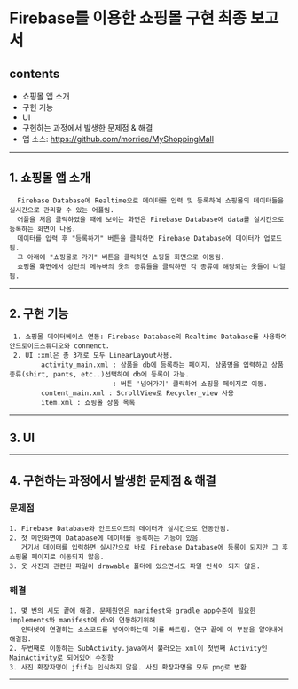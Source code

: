 Firebase를 이용한 쇼핑몰 구현 최종 보고서
=================================================

contents
-----------
+ 쇼핑몰 앱 소개
+ 구현 기능
+ UI
+ 구현하는 과정에서 발생한 문제점 & 해결
+ 앱 소스:  https://github.com/morriee/MyShoppingMall

* * *

## 1. 쇼핑몰 앱 소개
      Firebase Database에 Realtime으로 데이터를 입력 및 등록하여 쇼핑몰의 데이터들을 실시간으로 관리할 수 있는 어플임.
      어플을 처음 클릭하였을 때에 보이는 화면은 Firebase Database에 data를 실시간으로 등록하는 화면이 나옴.
      데이터를 입력 후 "등록하기" 버튼을 클릭하면 Firebase Database에 데이터가 업로드됨.
      그 아래에 "쇼핑몰로 가기" 버튼을 클릭하면 쇼핑몰 화면으로 이동됨.
      쇼핑몰 화면에서 상단의 메뉴바의 옷의 종류들을 클릭하면 각 종류에 해당되는 옷들이 나열됨.

* * *

## 2. 구현 기능

     1. 쇼핑몰 데이터베이스 연동: Firebase Database의 Realtime Database를 사용하여 안드로이드스튜디오와 connenct.
     2. UI :xml은 총 3개로 모두 LinearLayout사용.
            activity_main.xml : 상품을 db에 등록하는 페이지. 상품명을 입력하고 상품종류(shirt, pants, etc..)선택하여 db에 등록이 가능.
                              : 버튼 '넘어가기' 클릭하여 쇼핑몰 페이지로 이동.
            content_main.xml : ScrollView로 Recycler_view 사용
            item.xml : 쇼핑몰 상품 목록 

* * *
## 3. UI

* * *
## 4. 구현하는 과정에서 발생한 문제점 & 해결
### 문제점
    1. Firebase Database와 안드로이드의 데이터가 실시간으로 연동안됨.
    2. 첫 메인화면에 Database에 데이터를 등록하는 기능이 있음.
       거기서 데이터를 입력하면 실시간으로 바로 Firebase Database에 등록이 되지만 그 후 쇼핑몰 페이지로 이동되지 않음.
    3. 옷 사진과 관련된 파일이 drawable 폴더에 있으면서도 파일 인식이 되지 않음.
### 해결
    1. 몇 번의 시도 끝에 해결. 문제원인은 manifest와 gradle app수준에 필요한 implements와 manifest에 db와 연동하기위해 
       인터넷에 연결하는 소스코드를 넣어야하는데 이를 빠트림. 연구 끝에 이 부분을 알아내어 해결함.
    2. 두번째로 이동하는 SubActivity.java에서 불러오는 xml이 첫번째 Activity인 MainActivity로 되어있어 수정함
    3. 사진 확장자명이 jfif는 인식하지 않음. 사진 확장자명을 모두 png로 변환
              
* * *
